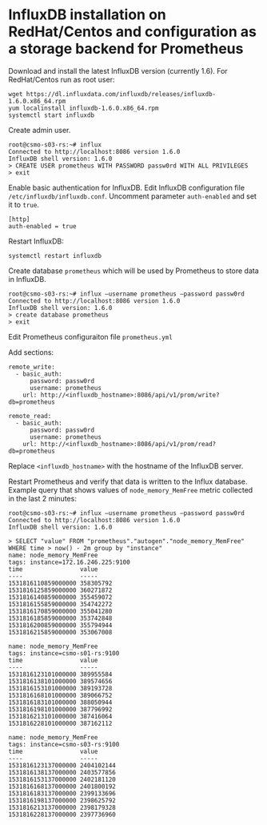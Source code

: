 # InfluxDB installation on RedHat/Centos and configuration as a storage backend for Prometheus



Download and install the latest InfluxDB version (currently 1.6). For RedHat/Centos run as root user:

```
wget https://dl.influxdata.com/influxdb/releases/influxdb-1.6.0.x86_64.rpm
yum localinstall influxdb-1.6.0.x86_64.rpm
systemctl start influxdb
```

Create admin user.

```
root@csmo-s03-rs:~# influx
Connected to http://localhost:8086 version 1.6.0
InfluxDB shell version: 1.6.0
> CREATE USER prometheus WITH PASSWORD passw0rd WITH ALL PRIVILEGES
> exit
```

Enable basic authentication for InfluxDB. Edit InfluxDB configuration file `/etc/influxdb/influxdb.conf`. Uncomment parameter `auth-enabled` and set it to `true`.

```
[http]
auth-enabled = true
```

Restart InfluxDB:

```
systemctl restart influxdb
```

Create database `prometheus` which will be used by Prometheus to store data in InfluxDB.

```
root@csmo-s03-rs:~# influx –username prometheus –password passw0rd
Connected to http://localhost:8086 version 1.6.0
InfluxDB shell version: 1.6.0
> create database prometheus
> exit
```


Edit Prometheus configuraiton file `prometheus.yml`

Add sections:

```
remote_write:
  - basic_auth:
      password: passw0rd
      username: prometheus
    url: http://<influxdb_hostname>:8086/api/v1/prom/write?db=prometheus

remote_read:
  - basic_auth:
      password: passw0rd
      username: prometheus
    url: http://<influxdb_hostname>:8086/api/v1/prom/read?db=prometheus
```

Replace `<influxdb_hostname>` with the hostname of the InfluxDB server.

Restart Prometheus and verify that data is written to the Influx database. Example query that shows values of `node_memory_MemFree` metric collected in the last 2 minutes:

```
root@csmo-s03-rs:~# influx –username prometheus –password passw0rd
Connected to http://localhost:8086 version 1.6.0
InfluxDB shell version: 1.6.0

> SELECT "value" FROM "prometheus"."autogen"."node_memory_MemFree" WHERE time > now() - 2m group by "instance"
name: node_memory_MemFree
tags: instance=172.16.246.225:9100
time                value
----                -----
1531816110859000000 358305792
1531816125859000000 360271872
1531816140859000000 355459072
1531816155859000000 354742272
1531816170859000000 355041280
1531816185859000000 353742848
1531816200859000000 355794944
1531816215859000000 353067008

name: node_memory_MemFree
tags: instance=csmo-s01-rs:9100
time                value
----                -----
1531816123101000000 389955584
1531816138101000000 389574656
1531816153101000000 389193728
1531816168101000000 389066752
1531816183101000000 388050944
1531816198101000000 387796992
1531816213101000000 387416064
1531816228101000000 387162112

name: node_memory_MemFree
tags: instance=csmo-s03-rs:9100
time                value
----                -----
1531816123137000000 2404102144
1531816138137000000 2403577856
1531816153137000000 2402181120
1531816168137000000 2401800192
1531816183137000000 2399133696
1531816198137000000 2398625792
1531816213137000000 2398179328
1531816228137000000 2397736960
```